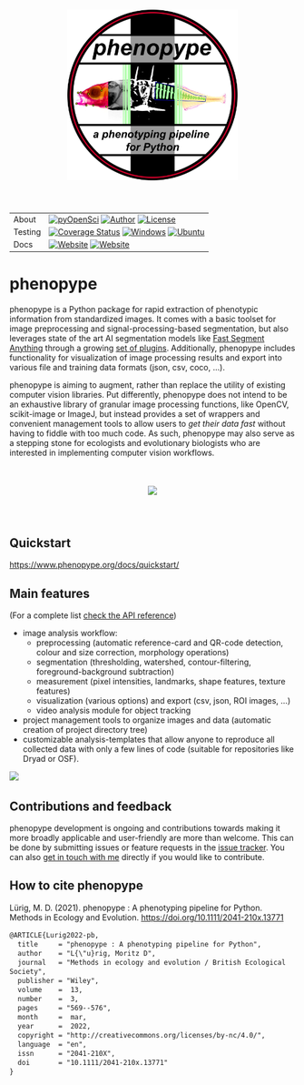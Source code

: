 <h1 align="center">
<img src="https://github.com/phenopype/phenopype/raw/main/assets/phenopype_logo.png" width="300">
</h1><br>

| | |
| --- | --- | 
| About | [![pyOpenSci](https://tinyurl.com/y22nb8up)](https://github.com/pyOpenSci/software-review/issues/24)  [![Author](https://img.shields.io/badge/Author-Moritz_L%C3%BCrig-red)](https://luerig.net) [![License](https://img.shields.io/badge/License-LGPL-yellow)](https://opensource.org/licenses/LGPL-3.0)|
| Testing | [![Coverage Status](https://coveralls.io/repos/github/phenopype/phenopype/badge.svg?branch=main)](https://coveralls.io/github/phenopype/phenopype?branch=main) [![Windows](https://github.com/phenopype/phenopype/actions/workflows/ci-windows.yml/badge.svg)](https://github.com/phenopype/phenopype/actions/workflows/ci-windows.yml) [![Ubuntu](https://github.com/phenopype/phenopype/actions/workflows/ci-ubuntu.yml/badge.svg)](https://github.com/phenopype/phenopype/actions/workflows/ci-ubuntu.yml) |
| Docs | [![Website](https://img.shields.io/badge/phenopype.org-Docs-blue)](https://phenopype.org/docs) [![Website](https://img.shields.io/badge/phenopype.org-Vignettes-blue)](https://phenopype.org/gallery) |

# phenopype

phenopype is a Python package for rapid extraction of phenotypic information from standardized images. It comes with a basic toolset for image preprocessing and signal-processing-based segmentation, but also leverages state of the art AI segmentation models like [Fast Segment Anything](https://github.com/CASIA-IVA-Lab/FastSAM) through a growing [set of plugins](https://github.com/phenopype/phenopype-plugins). Additionally, phenopype includes functionality for visualization of image processing results and export into various file and training data formats (json, csv, coco, ...).

phenopype is aiming to augment, rather than replace the utility of existing computer vision libraries. Put differently, phenopype does not intend to be an exhaustive library of granular image processing functions, like OpenCV, scikit-image or ImageJ, but instead provides a set of wrappers and convenient management tools to allow users to *get their data fast* without having to fiddle with too much code. As such, phenopype may also serve as a stepping stone for ecologists and evolutionary biologists who are interested in implementing computer vision workflows. 

<h1 align="center">
<img src="https://github.com/phenopype/phenopype/raw/main/assets/phenopype_features.png" width="600">
</h1><br>

## Quickstart

https://www.phenopype.org/docs/quickstart/

## Main features

(For a complete list [check the API reference](https://www.phenopype.org/docs/api/))

- image analysis workflow:
  - preprocessing (automatic reference-card and QR-code detection, colour and size correction, morphology operations)
  - segmentation (thresholding, watershed, contour-filtering, foreground-background subtraction)
  - measurement (pixel intensities, landmarks, shape features, texture features)
  - visualization (various options) and export (csv, json, ROI images, ...)
  - video analysis module for object tracking
- project management tools to organize images and data (automatic creation of project directory tree)
- customizable analysis-templates that allow anyone to reproduce all collected data with only a few lines of code (suitable for repositories like Dryad or OSF).

![](https://github.com/mluerig/phenopype/raw/master/source/phenopype_demo.gif)


## Contributions and feedback

phenopype development is ongoing and contributions towards making it more broadly applicable and user-friendly are more than  welcome. This can be done by submitting issues or feature requests in the [issue tracker](https://github.com/phenopype/phenopype/issues). You can also [get in touch with me](https://www.luerig.net) directly if you would like to contribute.

## How to cite phenopype

Lürig, M. D. (2021). phenopype : A phenotyping pipeline for Python. Methods in Ecology and Evolution. https://doi.org/10.1111/2041-210x.13771
	
	@ARTICLE{Lurig2022-pb,
	  title     = "phenopype : A phenotyping pipeline for Python",
	  author    = "L{\"u}rig, Moritz D",
	  journal   = "Methods in ecology and evolution / British Ecological Society",
	  publisher = "Wiley",
	  volume    =  13,
	  number    =  3,
	  pages     = "569--576",
	  month     =  mar,
	  year      =  2022,
	  copyright = "http://creativecommons.org/licenses/by-nc/4.0/",
	  language  = "en",
	  issn      = "2041-210X",
	  doi       = "10.1111/2041-210x.13771"
	}

